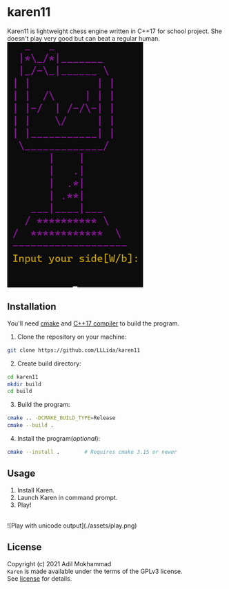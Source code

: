 # karen11
Karen11 is lightweight chess engine written in C++17 for school project. She doesn't play very good but can beat a regular human.
<br/>
![Karen in terminal](./assets/karen.png)

## Installation 
You'll need [cmake](https://cmake.org/) and [C++17 compiler](https://en.cppreference.com/w/cpp/compiler_support/17) to build the program.<br/>
1. Clone the repository on your machine:<br/>
```bash
git clone https://github.com/LLLida/karen11
```
2. Create build directory:<br/>
```bash
cd karen11
mkdir build
cd build
```
3. Build the program:<br/>
```bash
cmake .. -DCMAKE_BUILD_TYPE=Release
cmake --build .
```
4. Install the program(_optional_):<br/>
```bash
cmake --install .        # Requires cmake 3.15 or newer
```

## Usage
1. Install Karen.<br/>
2. Launch Karen in command prompt.<br/>
3. Play!<br/>
<br/>
![Play with unicode output](./assets/play.png)

## License
Copyright (c) 2021 Adil Mokhammad<br/>
`Karen` is made available under the terms of the GPLv3 license.<br/>
See [license](https://www.gnu.org/licenses/gpl-3.0.en.html) for details.

